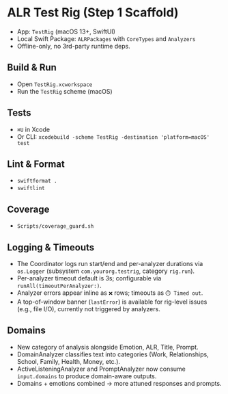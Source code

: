 # ALR Test Rig (Step 1 Scaffold)

- App: `TestRig` (macOS 13+, SwiftUI)
- Local Swift Package: `ALRPackages` with `CoreTypes` and `Analyzers`
- Offline-only, no 3rd-party runtime deps.

## Build & Run
- Open `TestRig.xcworkspace`
- Run the `TestRig` scheme (macOS)

## Tests
- `⌘U` in Xcode
- Or CLI: `xcodebuild -scheme TestRig -destination 'platform=macOS' test`

## Lint & Format
- `swiftformat .`
- `swiftlint`

## Coverage
- `Scripts/coverage_guard.sh`

## Logging & Timeouts
- The Coordinator logs run start/end and per-analyzer durations via `os.Logger` (subsystem `com.yourorg.testrig`, category `rig.run`).
- Per-analyzer timeout default is 3s; configurable via `runAll(timeoutPerAnalyzer:)`.
- Analyzer errors appear inline as `❌` rows; timeouts as `⏱️ Timed out`.
- A top-of-window banner (`lastError`) is available for rig-level issues (e.g., file I/O), currently not triggered by analyzers.

## Domains
- New category of analysis alongside Emotion, ALR, Title, Prompt.
- DomainAnalyzer classifies text into categories (Work, Relationships, School, Family, Health, Money, etc.).
- ActiveListeningAnalyzer and PromptAnalyzer now consume `input.domains` to produce domain-aware outputs.
- Domains + emotions combined → more attuned responses and prompts.